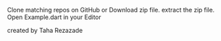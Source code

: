 Clone matching repos on GitHub or Download zip file.
extract the zip file.
Open Example.dart in your Editor

created by Taha Rezazade 

